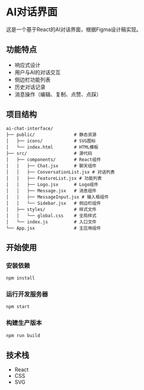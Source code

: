 # AI对话界面

这是一个基于React的AI对话界面，根据Figma设计稿实现。

## 功能特点

- 响应式设计
- 用户与AI的对话交互
- 侧边栏功能列表
- 历史对话记录
- 消息操作（编辑、复制、点赞、点踩）

## 项目结构

```
ai-chat-interface/
├── public/               # 静态资源
│   ├── icons/            # SVG图标
│   └── index.html        # HTML模板
├── src/                  # 源代码
│   ├── components/       # React组件
│   │   ├── Chat.jsx      # 聊天组件
│   │   ├── ConversationList.jsx # 对话列表
│   │   ├── FeatureList.jsx # 功能列表
│   │   ├── Logo.jsx      # Logo组件
│   │   ├── Message.jsx   # 消息组件
│   │   ├── MessageInput.jsx # 输入框组件
│   │   └── Sidebar.jsx   # 侧边栏组件
│   ├── styles/           # 样式文件
│   │   └── global.css    # 全局样式
│   └── index.js          # 入口文件
└── App.jsx               # 主应用组件
```

## 开始使用

### 安装依赖

```bash
npm install
```

### 运行开发服务器

```bash
npm start
```

### 构建生产版本

```bash
npm run build
```

## 技术栈

- React
- CSS
- SVG
